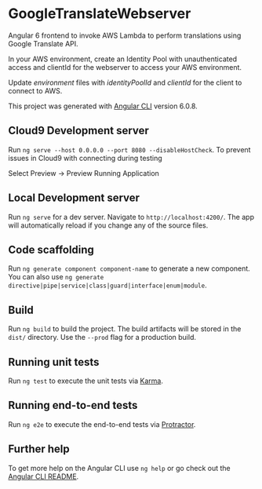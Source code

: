 # GoogleTranslateWebserver

Angular 6 frontend to invoke AWS Lambda to perform translations using Google Translate API.

In your AWS environment, create an Identity Pool with unauthenticated access and clientId for the webserver to access your AWS environment.

Update *environment* files with *identityPoolId* and *clientId* for the client to connect to AWS.

This project was generated with [Angular CLI](https://github.com/angular/angular-cli) version 6.0.8.

## Cloud9 Development server

Run `ng serve --host 0.0.0.0 --port 8080 --disableHostCheck`. To prevent issues in Cloud9 with connecting during testing

Select Preview -> Preview Running Application

## Local Development server

Run `ng serve` for a dev server. Navigate to `http://localhost:4200/`. The app will automatically reload if you change any of the source files.

## Code scaffolding

Run `ng generate component component-name` to generate a new component. You can also use `ng generate directive|pipe|service|class|guard|interface|enum|module`.

## Build

Run `ng build` to build the project. The build artifacts will be stored in the `dist/` directory. Use the `--prod` flag for a production build.

## Running unit tests

Run `ng test` to execute the unit tests via [Karma](https://karma-runner.github.io).

## Running end-to-end tests

Run `ng e2e` to execute the end-to-end tests via [Protractor](http://www.protractortest.org/).

## Further help

To get more help on the Angular CLI use `ng help` or go check out the [Angular CLI README](https://github.com/angular/angular-cli/blob/master/README.md).
